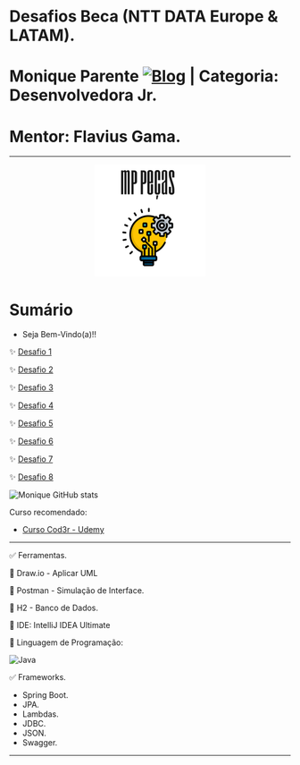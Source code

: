 # Desafios Beca (NTT DATA Europe & LATAM).
# Monique Parente [![Blog](https://img.shields.io/badge/LinkedIn-0077B5?style=for-the-badge&logo=linkedin&logoColor=white)](https://www.linkedin.com/in/monique13/) | Categoria: Desenvolvedora Jr. 
# Mentor: Flavius Gama.

______________________________________________________________________________________________________________________________________________________________________________

<p align="center">
  <img src="MPPECASLOGO.png" />
</p>

# Sumário

* Seja Bem-Vindo(a)!!

✨ [Desafio 1](https://github.com/MoniqueParente/DesafiosBecaMoniqueParente/blob/features-modificacao/README.md)<br/>

✨ [Desafio 2](https://github.com/MoniqueParente/DesafiosBecaMoniqueParente/blob/feature-desafio2/README.md)<br/>

✨ [Desafio 3](https://github.com/MoniqueParente/DesafiosBecaMoniqueParente/blob/feature-desafio3/README.md)<br/>

✨ [Desafio 4](https://github.com/MoniqueParente/DesafiosBecaMoniqueParente/blob/feature-desafio4/README.md)<br/>

✨ [Desafio 5](https://github.com/MoniqueParente/DesafiosBecaMoniqueParente/blob/feature-desafio5/README.md)<br/>

✨ [Desafio 6](https://github.com/MoniqueParente/DesafiosBecaMoniqueParente/blob/feature-desafio6/README.md)<br/>

✨ [Desafio 7](https://github.com/MoniqueParente/DesafiosBecaMoniqueParente/blob/feature-desafio7/README.md)<br/>

✨ [Desafio 8](https://github.com/MoniqueParente/DesafiosBecaMoniqueParente/blob/feature-desafio8/README.md)<br/>

![Monique GitHub stats](https://github-readme-stats.vercel.app/api?username=MoniqueParente&show_icons=true&theme=radical)

Curso recomendado: 

- [Curso Cod3r - Udemy](https://nttdatalearn.udemy.com/course/fundamentos-de-programacao-com-java/learn/lecture/5740792#announcements)<br/>

______________________________________________________________________________________________________________________________________________________________________________

✅ Ferramentas.

📌 Draw.io - Aplicar UML

📌 Postman - Simulação de Interface.

📌 H2 - Banco de Dados.

📌 IDE: IntelliJ IDEA Ultimate

📌 Linguagem de Programação: 
<div style="display: inline_block">
<img alt="Java" src="https://img.shields.io/badge/Java-ED8B00?style=for-the-badge&logo=java&logoColor=white" />
  
✅ Frameworks.

* Spring Boot. 
* JPA.
* Lambdas.
* JDBC.
* JSON.
* Swagger.

______________________________________________________________________________________________________________________________________________________________________________
